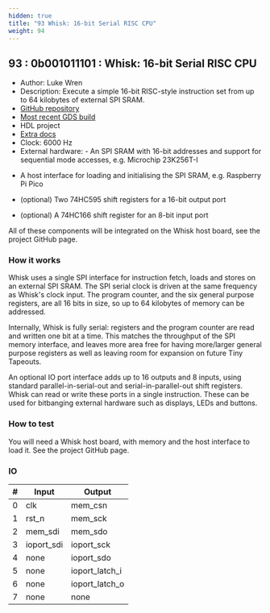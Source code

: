 ```yaml
---
hidden: true
title: "93 Whisk: 16-bit Serial RISC CPU"
weight: 94
---
```


## 93 : 0b001011101 : Whisk: 16-bit Serial RISC CPU

* Author: Luke Wren
* Description: Execute a simple 16-bit RISC-style instruction set from up to 64 kilobytes of external SPI SRAM.
* [GitHub repository](https://github.com/Wren6991/tt02-whisk-serial-processor)
* [Most recent GDS build](https://github.com/Wren6991/tt02-whisk-serial-processor/actions/runs/3603452870)
* HDL project
* [Extra docs](https://github.com/Wren6991/tt02-whisk-serial-processor/blob/main/README.md)
* Clock: 6000 Hz
* External hardware: - An SPI SRAM with 16-bit addresses and support for sequential mode
  accesses, e.g. Microchip 23K256T-I

- A host interface for loading and initialising the SPI SRAM, e.g.
  Raspberry Pi Pico

- (optional) Two 74HC595 shift registers for a 16-bit output port

- (optional) A 74HC166 shift register for an 8-bit input port

All of these components will be integrated on the Whisk host board, see
the project GitHub page.




### How it works

Whisk uses a single SPI interface for instruction fetch, loads and stores
on an external SPI SRAM. The SPI serial clock is driven at the same
frequency as Whisk's clock input. The program counter, and the six
general purpose registers, are all 16 bits in size, so up to 64 kilobytes
of memory can be addressed.

Internally, Whisk is fully serial: registers and the program counter are
read and written one bit at a time. This matches the throughput of the
SPI memory interface, and leaves more area free for having more/larger
general purpose registers as well as leaving room for expansion on future
Tiny Tapeouts.

An optional IO port interface adds up to 16 outputs and 8 inputs, using
standard parallel-in-serial-out and serial-in-parallel-out shift
registers. Whisk can read or write these ports in a single instruction.
These can be used for bitbanging external hardware such as displays, LEDs
and buttons.


### How to test

You will need a Whisk host board, with memory and the host interface to
load it. See the project GitHub page.


### IO

| # | Input        | Output       |
|---|--------------|--------------|
| 0 | clk  | mem_csn |
| 1 | rst_n  | mem_sck |
| 2 | mem_sdi  | mem_sdo |
| 3 | ioport_sdi  | ioport_sck |
| 4 | none  | ioport_sdo |
| 5 | none  | ioport_latch_i |
| 6 | none  | ioport_latch_o |
| 7 | none  | none |
